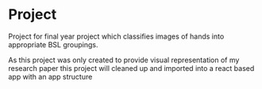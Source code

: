 # Project
Project for final year project which classifies images of hands into appropriate BSL groupings.

As this project was only created to provide visual representation of my research paper
this project will cleaned up and imported into a react based app with an app structure 



